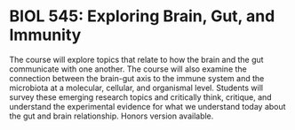 # BIOL 545: Exploring Brain, Gut, and Immunity

The course will explore topics that relate to how the brain and the gut communicate with one another. The course will also examine the connection between the brain-gut axis to the immune system and the microbiota at a molecular, cellular, and organismal level. Students will survey these emerging research topics and critically think, critique, and understand the experimental evidence for what we understand today about the gut and brain relationship. Honors version available.